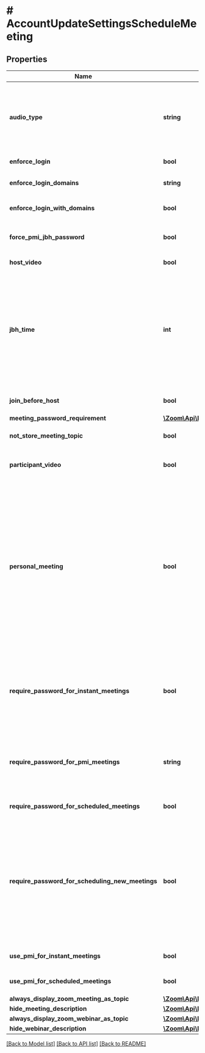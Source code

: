 # # AccountUpdateSettingsScheduleMeeting

## Properties

Name | Type | Description | Notes
------------ | ------------- | ------------- | -------------
**audio_type** | **string** | Determine how participants can join the audio portion of the meeting.&lt;br&gt;&#x60;both&#x60; - Telephony and VoIP.&lt;br&gt;&#x60;telephony&#x60; - Audio PSTN telephony only.&lt;br&gt;&#x60;voip&#x60; - VoIP only.&lt;br&gt;&#x60;thirdParty&#x60; - 3rd party audio conference. | [optional] [default to 'both']
**enforce_login** | **bool** | Only Zoom users who are signed in can join meetings. | [optional]
**enforce_login_domains** | **string** | Only signed in users with a specified domain can join the meeting. | [optional]
**enforce_login_with_domains** | **bool** | Only signed in users with a specific domain can join meetings. | [optional]
**force_pmi_jbh_password** | **bool** | Require a password for Personal Meetings if attendees can join before host. | [optional]
**host_video** | **bool** | Start meetings with the host video on. | [optional]
**jbh_time** | **int** | If the value of \&quot;join_before_host\&quot; field is set to &#x60;true&#x60;, this field can be used to indicate time limits within which a participant may join a meeting before a host. The value of this field can be one of the following:  *  &#x60;0&#x60;: Allow participant to join anytime. *  &#x60;5&#x60;: Allow participant to join 5 minutes before meeting start time.  * &#x60;10&#x60;: Allow participant to join 10 minutes before meeting start time. | [optional]
**join_before_host** | **bool** | Allow participants to join the meeting before the host arrives. | [optional]
**meeting_password_requirement** | [**\Zoom\Api\Model\AccountUpdateSettingsScheduleMeetingMeetingPasswordRequirement**](AccountUpdateSettingsScheduleMeetingMeetingPasswordRequirement.md) |  | [optional]
**not_store_meeting_topic** | **bool** | Always display \&quot;Zoom Meeting\&quot; as the meeting topic. | [optional]
**participant_video** | **bool** | Start meetings with the participant video on. Participants can change this setting during the meeting. | [optional]
**personal_meeting** | **bool** | Personal Meeting Setting.&lt;br&gt;&lt;br&gt; &#x60;true&#x60;: Indicates that the **\&quot;Enable Personal Meeting ID\&quot;** setting is turned on. Users can choose to use personal meeting ID for their meetings. &lt;br&gt;&lt;br&gt; &#x60;false&#x60;: Indicates that the **\&quot;Enable Personal Meeting ID\&quot;** setting is [turned off](https://support.zoom.us/hc/en-us/articles/201362843-Personal-meeting-ID-PMI-and-personal-link#h_aa0335c8-3b06-41bc-bc1f-a8b84ef17f2a). If this setting is disabled, meetings that were scheduled with a PMI will be invalid. Scheduled meetings will need to be manually updated. For Zoom Phone only: If a user has been assigned a desk phone, **\&quot;Elevate to Zoom Meeting\&quot;** on desk phone will be disabled. | [optional]
**require_password_for_instant_meetings** | **bool** | Require a password for instant meetings. If you use a PMI for your instant meetings, this option will be disabled. This setting is always enabled for free accounts and Pro accounts with a single host and cannot be modified for these accounts. | [optional]
**require_password_for_pmi_meetings** | **string** | Require a password for a meeting held using a Personal Meeting ID (PMI). This setting is always enabled for free accounts and Pro accounts with a single host and cannot be modified for these accounts. | [optional]
**require_password_for_scheduled_meetings** | **bool** | Require a password for meetings which have already been scheduled. | [optional]
**require_password_for_scheduling_new_meetings** | **bool** | Require a password when scheduling new meetings. This setting applies for regular meetings that do not use a PMI. If enabled, a password will be generated while a host schedules a new meeting and participants will be required to enter the password before they can join the meeting. This setting is always enabled for free accounts and Pro accounts with a single host and cannot be modified for these accounts. | [optional]
**use_pmi_for_instant_meetings** | **bool** | Use a Personal Meeting ID (PMI) when starting an instant meeting. | [optional]
**use_pmi_for_scheduled_meetings** | **bool** | Use a Personal Meeting ID (PMI) when scheduling a meeting. | [optional]
**always_display_zoom_meeting_as_topic** | [**\Zoom\Api\Model\AccountSettingsScheduleMeetingAlwaysDisplayZoomMeetingAsTopic**](AccountSettingsScheduleMeetingAlwaysDisplayZoomMeetingAsTopic.md) |  | [optional]
**hide_meeting_description** | [**\Zoom\Api\Model\AccountSettingsScheduleMeetingHideMeetingDescription**](AccountSettingsScheduleMeetingHideMeetingDescription.md) |  | [optional]
**always_display_zoom_webinar_as_topic** | [**\Zoom\Api\Model\AccountSettingsScheduleMeetingAlwaysDisplayZoomWebinarAsTopic**](AccountSettingsScheduleMeetingAlwaysDisplayZoomWebinarAsTopic.md) |  | [optional]
**hide_webinar_description** | [**\Zoom\Api\Model\AccountSettingsScheduleMeetingHideWebinarDescription**](AccountSettingsScheduleMeetingHideWebinarDescription.md) |  | [optional]

[[Back to Model list]](../../README.md#models) [[Back to API list]](../../README.md#endpoints) [[Back to README]](../../README.md)
